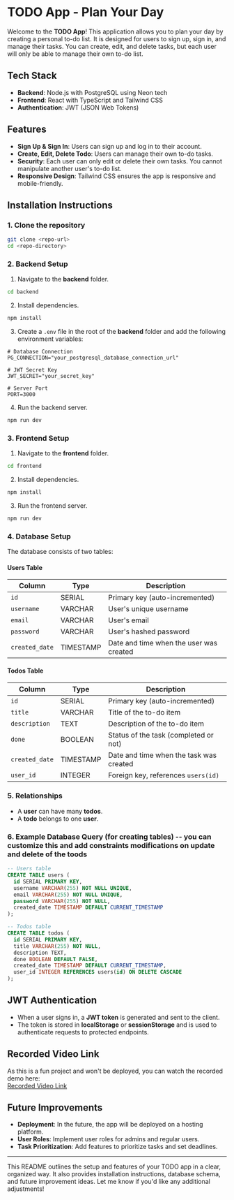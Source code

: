 # TODO App - Plan Your Day

Welcome to the **TODO App**! This application allows you to plan your day by creating a personal to-do list. It is designed for users to sign up, sign in, and manage their tasks. You can create, edit, and delete tasks, but each user will only be able to manage their own to-do list.

## Tech Stack

- **Backend**: Node.js with PostgreSQL using Neon tech
- **Frontend**: React with TypeScript and Tailwind CSS
- **Authentication**: JWT (JSON Web Tokens)

## Features

- **Sign Up & Sign In**: Users can sign up and log in to their account.
- **Create, Edit, Delete Todo**: Users can manage their own to-do tasks.
- **Security**: Each user can only edit or delete their own tasks. You cannot manipulate another user's to-do list.
- **Responsive Design**: Tailwind CSS ensures the app is responsive and mobile-friendly.

## Installation Instructions

### 1. Clone the repository

```bash
git clone <repo-url>
cd <repo-directory>
```

### 2. Backend Setup

1. Navigate to the **backend** folder.

```bash
cd backend
```

2. Install dependencies.

```bash
npm install
```

3. Create a `.env` file in the root of the **backend** folder and add the following environment variables:

```env
# Database Connection
PG_CONNECTION="your_postgresql_database_connection_url"

# JWT Secret Key
JWT_SECRET="your_secret_key"

# Server Port
PORT=3000
```

4. Run the backend server.

```bash
npm run dev
```

### 3. Frontend Setup

1. Navigate to the **frontend** folder.

```bash
cd frontend
```

2. Install dependencies.

```bash
npm install
```

3. Run the frontend server.

```bash
npm run dev
```

### 4. Database Setup

The database consists of two tables:

#### **Users Table**

| Column         | Type      | Description                             |
| -------------- | --------- | --------------------------------------- |
| `id`           | SERIAL    | Primary key (auto-incremented)          |
| `username`     | VARCHAR   | User's unique username                  |
| `email`        | VARCHAR   | User's email                            |
| `password`     | VARCHAR   | User's hashed password                  |
| `created_date` | TIMESTAMP | Date and time when the user was created |

#### **Todos Table**

| Column         | Type      | Description                             |
| -------------- | --------- | --------------------------------------- |
| `id`           | SERIAL    | Primary key (auto-incremented)          |
| `title`        | VARCHAR   | Title of the to-do item                 |
| `description`  | TEXT      | Description of the to-do item           |
| `done`         | BOOLEAN   | Status of the task (completed or not)   |
| `created_date` | TIMESTAMP | Date and time when the task was created |
| `user_id`      | INTEGER   | Foreign key, references `users(id)`     |

### 5. Relationships

- A **user** can have many **todos**.
- A **todo** belongs to one **user**.

### 6. Example Database Query (for creating tables) -- you can customize this and add constraints modifications on update and delete of the toods

```sql
-- Users table
CREATE TABLE users (
  id SERIAL PRIMARY KEY,
  username VARCHAR(255) NOT NULL UNIQUE,
  email VARCHAR(255) NOT NULL UNIQUE,
  password VARCHAR(255) NOT NULL,
  created_date TIMESTAMP DEFAULT CURRENT_TIMESTAMP
);

-- Todos table
CREATE TABLE todos (
  id SERIAL PRIMARY KEY,
  title VARCHAR(255) NOT NULL,
  description TEXT,
  done BOOLEAN DEFAULT FALSE,
  created_date TIMESTAMP DEFAULT CURRENT_TIMESTAMP,
  user_id INTEGER REFERENCES users(id) ON DELETE CASCADE
);
```

## JWT Authentication

- When a user signs in, a **JWT token** is generated and sent to the client.
- The token is stored in **localStorage** or **sessionStorage** and is used to authenticate requests to protected endpoints.

## Recorded Video Link

As this is a fun project and won't be deployed, you can watch the recorded demo here:  
[Recorded Video Link](https://x.com/home)

## Future Improvements

- **Deployment**: In the future, the app will be deployed on a hosting platform.
- **User Roles**: Implement user roles for admins and regular users.
- **Task Prioritization**: Add features to prioritize tasks and set deadlines.

---

This README outlines the setup and features of your TODO app in a clear, organized way. It also provides installation instructions, database schema, and future improvement ideas. Let me know if you'd like any additional adjustments!
